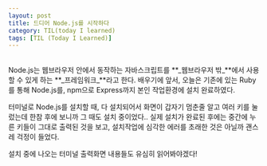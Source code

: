 ```yaml
---
layout: post
title: 드디어 Node.js를 시작하다
category: TIL(today I learned)
tags: [TIL (Today I Learned)]
---
```


<br>
Node.js는 웹브라우저 안에서 동작하는 자바스크립트를 **_웹브라우저 밖_**에서 사용할 수 있게 하는
**_프레임워크_**라고 한다. 배우기에 앞서, 오늘은 기존에 있는 Ruby를 통해 Node.js를, npm으로 Express까지
본인 작업환경에 설치 완료하였다.
<br>

터미널로 Node.js를 설치할 때, 다 설치되어서 화면이 갑자기 멈춘줄 알고 여러 키를 눌렀는데
한참 후에 보니까 그 때도 설치 중이었다.. 실제 설치가 완료된 후에는 중간에 누른 키들이 그대로 출력된 것을 보고,
설치작업에 심각한 에러를 초래한 것은 아닐까 괜스레 걱정이 들었다.
<br>

설치 중에 나오는 터미널 출력화면 내용들도 유심히 읽어봐야겠다!
